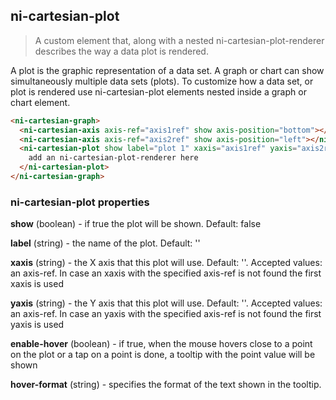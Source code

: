 ## ni-cartesian-plot

> A custom element that, along with a nested ni-cartesian-plot-renderer describes
the way a data plot is rendered.

A plot is the graphic representation of a data set. A graph or chart can show
simultaneously multiple data sets (plots). To customize how a data set, or plot
is rendered use ni-cartesian-plot elements nested inside a graph or chart
element.

```html
<ni-cartesian-graph>
  <ni-cartesian-axis axis-ref="axis1ref" show axis-position="bottom"></ni-cartesian-axis>
  <ni-cartesian-axis axis-ref="axis2ref" show axis-position="left"></ni-cartesian-axis>
  <ni-cartesian-plot show label="plot 1" xaxis="axis1ref" yaxis="axis2ref">
    add an ni-cartesian-plot-renderer here
  </ni-cartesian-plot>
</ni-cartesian-graph>
```


### ni-cartesian-plot properties 

**show** (boolean) - if true the plot will be shown. Default: false 

**label** (string) - the name of the plot. Default: '' 

**xaxis** (string) - the X axis that this plot will use. Default: ''.
               Accepted values: an axis-ref. In case an xaxis with the specified axis-ref
               is not found the first xaxis is used

**yaxis** (string) - the Y axis that this plot will use. Default: ''.
               Accepted values: an axis-ref. In case an yaxis with the specified axis-ref
               is not found the first yaxis is used

**enable-hover** (boolean) - if true, when the mouse hovers close to a point on the plot
               or a tap on a point is done, a tooltip with the point value will be shown 

**hover-format** (string) - specifies the format of the text shown in the tooltip.
